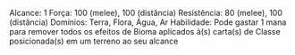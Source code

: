 Alcance: 1
Força: 100 (melee), 100 (distância)
Resistência: 80 (melee), 100 (distância)
Domínios: Terra, Flora, Água, Ar 
Habilidade: Pode gastar 1 mana para remover todos os efeitos de Bioma aplicados à(s) carta(s) de Classe posicionada(s) em um terreno ao seu alcance